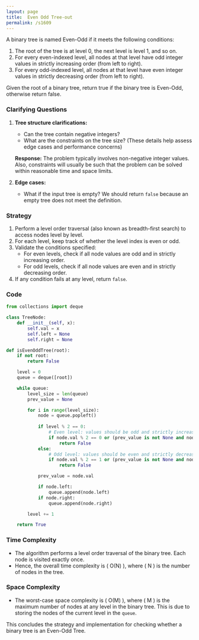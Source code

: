 ```yaml
---
layout: page
title:  Even Odd Tree-out
permalink: /s1609
---
```

A binary tree is named Even-Odd if it meets the following conditions:

1. The root of the tree is at level 0, the next level is level 1, and so on.
2. For every even-indexed level, all nodes at that level have odd integer values in strictly increasing order (from left to right).
3. For every odd-indexed level, all nodes at that level have even integer values in strictly decreasing order (from left to right).

Given the root of a binary tree, return true if the binary tree is Even-Odd, otherwise return false.

### Clarifying Questions
1. **Tree structure clarifications:** 
    - Can the tree contain negative integers? 
    - What are the constraints on the tree size? (These details help assess edge cases and performance concerns)
    
    **Response:** The problem typically involves non-negative integer values. Also, constraints will usually be such that the problem can be solved within reasonable time and space limits.
2. **Edge cases:** 
    - What if the input tree is empty? We should return `false` because an empty tree does not meet the definition.

### Strategy
1. Perform a level order traversal (also known as breadth-first search) to access nodes level by level.
2. For each level, keep track of whether the level index is even or odd.
3. Validate the conditions specified:
    - For even levels, check if all node values are odd and in strictly increasing order.
    - For odd levels, check if all node values are even and in strictly decreasing order.
4. If any condition fails at any level, return `false`.

### Code
```python
from collections import deque

class TreeNode:
    def __init__(self, x):
        self.val = x
        self.left = None
        self.right = None

def isEvenOddTree(root):
    if not root:
        return False

    level = 0
    queue = deque([root])

    while queue:
        level_size = len(queue)
        prev_value = None

        for i in range(level_size):
            node = queue.popleft()
            
            if level % 2 == 0:
                # Even level: values should be odd and strictly increasing
                if node.val % 2 == 0 or (prev_value is not None and node.val <= prev_value):
                    return False
            else:
                # Odd level: values should be even and strictly decreasing
                if node.val % 2 == 1 or (prev_value is not None and node.val >= prev_value):
                    return False

            prev_value = node.val

            if node.left:
                queue.append(node.left)
            if node.right:
                queue.append(node.right)

        level += 1

    return True
```

### Time Complexity
- The algorithm performs a level order traversal of the binary tree. Each node is visited exactly once.
- Hence, the overall time complexity is \( O(N) \), where \( N \) is the number of nodes in the tree.

### Space Complexity
- The worst-case space complexity is \( O(M) \), where \( M \) is the maximum number of nodes at any level in the binary tree. This is due to storing the nodes of the current level in the `queue`.

This concludes the strategy and implementation for checking whether a binary tree is an Even-Odd Tree.